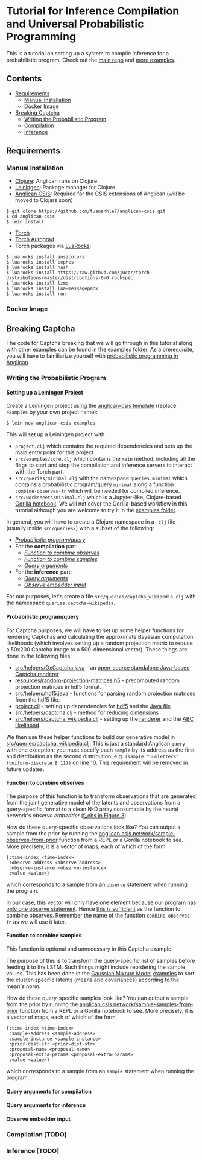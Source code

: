 # Tutorial for Inference Compilation and Universal Probabilistic Programming

This is a tutorial on setting up a system to compile inference for a probabilistic program. Check out the [main repo](https://github.com/tuananhle7/torch-csis) and [more examples](examples/).

## Contents
- [Requirements](#requirements)
    - [Manual Installation](#manual-installation)
    - [Docker Image](#docker-image)
- [Breaking Captcha](#breaking-captcha)
    - [Writing the Probabilistic Program](#writing-the-probabilistic-program)
    - [Compilation](#compilation)
    - [Inference](#inference)

## Requirements
### Manual Installation
- [Clojure](http://clojure.org/guides/getting_started): Anglican runs on Clojure.
- [Leiningen](http://leiningen.org/#install): Package manager for Clojure.
- [Anglican CSIS](https://github.com/tuananhle7/anglican-csis): Required for the CSIS extensions of Anglican (will be moved to Clojars soon)
```
$ git clone https://github.com/tuananhle7/anglican-csis.git
$ cd anglican-csis
$ lein install
```
- [Torch](http://torch.ch/docs/getting-started.html)
- [Torch Autograd](https://github.com/twitter/torch-autograd#install)
- Torch packages via [LuaRocks](https://luarocks.org/):
```
$ luarocks install ansicolors
$ luarocks install cephes
$ luarocks install hash
$ luarocks install https://raw.github.com/jucor/torch-distributions/master/distributions-0-0.rockspec
$ luarocks install lzmq
$ luarocks install lua-messagepack
$ luarocks install rnn
```

### Docker Image

## Breaking Captcha
The code for Captcha breaking that we will go through in this tutorial along with other examples can be found in the [examples folder](examples/). As a prerequisite, you will have to familiarize yourself with [probabilistic programming in Anglican](http://www.robots.ox.ac.uk/~fwood/anglican/usage/index.html).

### Writing the Probabilistic Program
#### Setting up a Leiningen Project
Create a Leiningen project using the [anglican-csis template](https://github.com/tuananhle7/anglican-csis-template) (replace `examples` by your own project name):
```
$ lein new anglican-csis examples
```
This will set up a Leiningen project with
- `project.clj` which contains the required dependencies and sets up the main entry point for this project
- `src/examples/core.clj` which contains the `main` method, including all the flags to start and stop the compilation and inference servers to interact with the Torch part.
- `src/queries/minimal.clj` with the namespace `queries.minimal` which contains a probabilistic program/query `minimal` along a function `combine-observes-fn` which will be needed for compiled inference.
- `src/worksheets/minimal.clj` which is a Jupyter-like, Clojure-based [Gorilla notebook](http://gorilla-repl.org/). We will not cover the Gorilla-based workflow in this tutorial although you are welcome to try it in the [examples folder](examples/).

In general, you will have to create a Clojure namespace in a `.clj` file (usually inside `src/queries/`) with a subset of the following:
- [*Probabilistic program/query*](#probabilistic-programquery)
- For the **compilation** part:
    - [*Function to combine observes*](#function-to-combine-observes)
    - [*Function to combine samples*](#function-to-combine-samples)
    - [*Query arguments*](#query-arguments-for-compilation)
- For the **inference** part:
    - [*Query arguments*](#query-arguments-for-inference)
    - [*Observe embedder input*](#observe-embedder-input)

For our purposes, let's create a file `src/queries/captcha_wikipedia.clj` with the namespace `queries.captcha-wikipedia`.

#### Probabilistic program/query
For Captcha purposes, we will have to set up some helper functions for rendering Captchas and calculating the approximate Bayesian computation likelihoods (which involves setting up a random projection matrix to reduce a 50x200 Captcha image to a 500-dimensional vector). These things are done in the following files:
- [src/helpers/OxCaptcha.java](https://github.com/tuananhle7/torch-csis/blob/master/examples/src/helpers/OxCaptcha.java) - an [open-source standalone Java-based Captcha renderer](https://github.com/gbaydin/OxCaptcha)
- [resources/random-projection-matrices.h5](https://github.com/tuananhle7/torch-csis/blob/master/examples/resources/random-projection-matrices.h5) - precomputed random projection matrices in hdf5 format.
- [src/helpers/hdf5.java](https://github.com/tuananhle7/torch-csis/blob/master/examples/src/helpers/hdf5.clj) - functions for parsing random projection matrices from the hdf5 file.
- [project.clj](https://github.com/tuananhle7/torch-csis/blob/master/examples/project.clj) - setting up dependencies for [hdf5](https://github.com/tuananhle7/torch-csis/blob/master/examples/project.clj#L8) and the [Java file](https://github.com/tuananhle7/torch-csis/blob/master/examples/project.clj#L9)
- [src/helpers/captcha.clj](https://github.com/tuananhle7/torch-csis/blob/master/examples/src/helpers/captcha.clj) - method for [reducing dimensions](https://github.com/tuananhle7/torch-csis/blob/master/examples/src/helpers/captcha.clj#L20)
- [src/helpers/captcha_wikipedia.clj](https://github.com/tuananhle7/torch-csis/blob/master/examples/src/helpers/captcha_wikipedia.clj) - setting up the [renderer](https://github.com/tuananhle7/torch-csis/blob/master/examples/src/helpers/captcha_wikipedia.clj#L12) and the [ABC likelihood](https://github.com/tuananhle7/torch-csis/blob/master/examples/src/helpers/captcha_wikipedia.clj#L37)

We then use these helper functions to build our generative model in [src/queries/captcha_wikipedia.clj](https://github.com/tuananhle7/torch-csis/blob/master/examples/src/queries/captcha_wikipedia.clj#L7). This is just a standard Anglican `query` with one exception: you must specify each `sample` by its address as the first and distribution as the second distribution, e.g. `(sample "numletters" (uniform-discrete 8 11))` on [line 10](https://github.com/tuananhle7/torch-csis/blob/master/examples/src/queries/captcha_wikipedia.clj#L10). This requirement will be removed in future updates.

#### Function to combine observes
The purpose of this function is to transform observations that are generated from the joint generative model of the latents and observations from a query-specific format to a clean N-D array consumable by the neural network's *observe embedder* ([f_obs in Figure 3](https://arxiv.org/pdf/1610.09900v1.pdf#page=5)).

How do these query-specific observations look like? You can output a sample from the prior by running the
[anglican.csis.network/sample-observes-from-prior](https://github.com/tuananhle7/anglican-csis/blob/master/src/anglican/csis/network.clj#L105) function from a REPL or a Gorilla notebook to see. More precisely, it is a vector of maps, each of which of the form
```
{:time-index <time-index>
 :observe-address <observe-address>
 :observe-instance <observe-instance>
 :value <value>}
```
which corresponds to a sample from an `observe` statement when running the program.

In our case, this vector will only have one element because our program has [only one observe statement](https://github.com/tuananhle7/torch-csis/blob/master/examples/src/queries/captcha_wikipedia.clj#L20). Hence [this is sufficient](https://github.com/tuananhle7/torch-csis/blob/master/examples/src/queries/captcha_wikipedia.clj#L28) as the function to combine observes. Remember the name of the function `combine-observes-fn` as we will use it later.

#### Function to combine samples
This function is optional and unnecessary in this Captcha example.

The purpose of this is to transform the query-specific list of samples before feeding it to the LSTM. Such things might include reordering the sample values. This has been done in the [Gaussian Mixture Model](https://github.com/tuananhle7/torch-csis/tree/master/examples#2-gaussian-mixture-model-with-fixed-number-of-clusters) [examples](https://github.com/tuananhle7/torch-csis/blob/master/examples/src/queries/gmm_variable_number_of_clusters.clj#L48) to sort the cluster-specific latents (means and covariances) according to the mean's norm.

How do these query-specific samples look like? You can output a sample from the prior by running the
[anglican.csis.network/sample-samples-from-prior](https://github.com/tuananhle7/anglican-csis/blob/master/src/anglican/csis/network.clj#L111) function from a REPL or a Gorilla notebook to see. More precisely, it is a vector of maps, each of which of the form
```
{:time-index <time-index>
 :sample-address <sample-address>
 :sample-instance <sample-instance>
 :prior-dist-str <prior-dist-str>
 :proposal-name <proposal-name>
 :proposal-extra-params <proposal-extra-params>
 :value <value>}
```
which corresponds to a sample from an `sample` statement when running the program.

#### Query arguments for compilation

#### Query arguments for inference

#### Observe embedder input

### Compilation [TODO]

### Inference [TODO]
